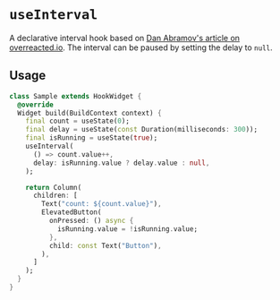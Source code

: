 # `useInterval`

A declarative interval hook based on [Dan Abramov's article on overreacted.io](https://overreacted.io/making-setinterval-declarative-with-react-hooks). The interval can be paused by setting the delay to `null`.

## Usage

```dart
class Sample extends HookWidget {
  @override
  Widget build(BuildContext context) {
    final count = useState(0);
    final delay = useState(const Duration(milliseconds: 300));
    final isRunning = useState(true);
    useInterval(
      () => count.value++,
      delay: isRunning.value ? delay.value : null,
    );

    return Column(
      children: [
        Text("count: ${count.value}"),
        ElevatedButton(
          onPressed: () async {
            isRunning.value = !isRunning.value;
          },
          child: const Text("Button"),
        ),
      ]
    );
  }
}
```
